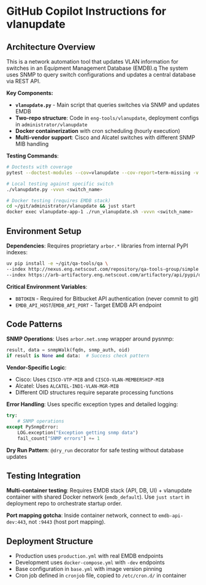 # GitHub Copilot Instructions for vlanupdate

## Architecture Overview

This is a network automation tool that updates VLAN information for switches in
an Equipment Management Database (EMDB).q The system uses SNMP to query switch
configurations and updates a central database via REST API.

**Key Components:**

- **`vlanupdate.py`** - Main script that queries switches via SNMP and updates
  EMDB
- **Two-repo structure**: Code in `eng-tools/vlanupdate`, deployment configs in
  `administrator/vlanupdate`
- **Docker containerization** with cron scheduling (hourly execution)
- **Multi-vendor support**: Cisco and Alcatel switches with different SNMP MIB
  handling

**Testing Commands**:

```bash
# Doctests with coverage
pytest --doctest-modules --cov=vlanupdate --cov-report=term-missing -v vlanupdate.py

# Local testing against specific switch
./vlanupdate.py -vvvn <switch_name>

# Docker testing (requires EMDB stack)
cd ~/git/administrator/vlanupdate && just start
docker exec vlanupdate-app-1 ./run_vlanupdate.sh -vvvn <switch_name>
```

## Environment Setup

**Dependencies**: Requires proprietary `arbor.*` libraries from internal PyPI
indexes:

```bash
uv pip install -e ~/git/qa-tools/qa \
--index http://nexus.eng.netscout.com/repository/qa-tools-group/simple \
--index https://arb-artifactory.eng.netscout.com/artifactory/api/pypi/qa-pypi-local/simple
```

**Critical Environment Variables**:
- `BBTOKEN` - Required for Bitbucket API authentication (never commit to git)
- `EMDB_API_HOST`/`EMDB_API_PORT` - Target EMDB API endpoint

## Code Patterns

**SNMP Operations**: Uses `arbor.net.snmp` wrapper around pysnmp:
```python
result, data = snmpWalk(fqdn, snmp_auth, oid)
if result is None and data:  # Success check pattern
```

**Vendor-Specific Logic**:
- Cisco: Uses `CISCO-VTP-MIB` and `CISCO-VLAN-MEMBERSHIP-MIB`
- Alcatel: Uses `ALCATEL-IND1-VLAN-MGR-MIB`
- Different OID structures require separate processing functions

**Error Handling**: Uses specific exception types and detailed logging:
```python
try:
    # SNMP operations
except PySnmpError:
    LOG.exception("Exception getting snmp data")
    fail_count["SNMP errors"] += 1
```

**Dry Run Pattern**: `@dry_run` decorator for safe testing without database
updates

## Testing Integration

**Multi-container testing**: Requires EMDB stack (API, DB, UI) + vlanupdate
container with shared Docker network (`emdb_default`). Use `just start` in
deployment repo to orchestrate startup order.

**Port mapping gotcha**: Inside container network, connect to
`emdb-api-dev:443`, not `:9443` (host port mapping).

## Deployment Structure

- Production uses `production.yml` with real EMDB endpoints
- Development uses `docker-compose.yml` with `-dev` endpoints
- Base configuration in `base.yml` with image version pinning
- Cron job defined in `cronjob` file, copied to `/etc/cron.d/` in container
